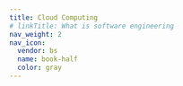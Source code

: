 ```yaml
---
title: Cloud Computing
# linkTitle: What is software engineering
nav_weight: 2
nav_icon:
  vendor: bs
  name: book-half
  color: gray
---
```


